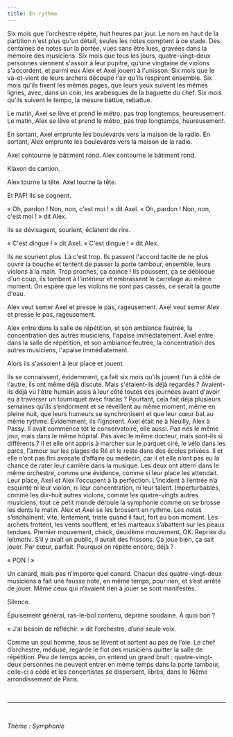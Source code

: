 ```yaml
---
title: En rythme
---
```


Six mois que l'orchestre répète, huit heures par jour. Le nom en haut de la partition n'est plus qu'un détail, seules les notes comptent à ce stade. Des centaines de notes sur la portée, vues sans être lues, gravées dans la mémoire des musiciens. Six mois que tous les jours, quatre-vingt-deux personnes viennent s'assoir à leur pupitre, qu’une vingtaine de violons s'accordent, et parmi eux Alex et Axel jouent à l'unisson. Six mois que le va-et-vient de leurs archers découpe l'air qu'ils respirent ensemble. Six mois qu'ils fixent les mêmes pages, que leurs yeux suivent les mêmes lignes, avec, dans un coin, les arabesques de la baguette du chef. Six mois qu'ils suivent le tempo, la mesure battue, rebattue.

Le matin, Axel se lève et prend le métro, pas trop longtemps, heureusement.
Le matin, Alex se lève et prend le métro, pas trop longtemps, heureusement.

En sortant, Axel emprunte les boulevards vers la maison de la radio.
En sortant, Alex emprunte les boulevards vers la maison de la radio.

Axel contourne le bâtiment rond.
Alex contourne le bâtiment rond.

Klaxon de camion.

Alex tourne la tête.
Axel tourne la tête.

Et PAF! Ils se cognent.

« Oh, pardon ! Non, non, c'est moi ! » dit Axel.
« Oh, pardon ! Non, non, c'est moi ! » dit Alex.

Ils se dévisagent, sourient, éclatent de rire.

« C'est dingue ! » dit Axel.
« C'est dingue ! » dit Alex.

Ils ne sourient plus. Là c'est trop. Ils passent l'accord tacite de ne plus ouvrir la bouche et tentent de passer la porte tambour, ensemble, leurs violons à la main. Trop proches, ça coince ! Ils poussent, ça se débloque d'un coup, ils tombent à l'intérieur et embrassent le carrelage au même moment. On espère que les violons ne sont pas cassés, ce serait la goutte d'eau.

Alex veut semer Axel et presse le pas, rageusement.
Axel veut semer Alex et presse le pas, rageusement.

Alex entre dans la salle de répétition, et son ambiance feutrée, la concentration des autres musiciens, l'apaise immédiatement.
Axel entre dans la salle de répétition, et son ambiance feutrée, la concentration des autres musiciens, l'apaise immédiatement.

Alors ils s'assoient à leur place et jouent.

Ils se connaissent, évidemment, ça fait six mois qu'ils jouent l'un à côté de l'autre, ils ont même déjà discuté. Mais s'étaient-ils déjà regardés ? Avaient-ils déjà vu l'être humain assis à leur côté toutes ces journées avant d'avoir eu à traverser un tourniquet avec fracas ? Pourtant, cela fait déjà plusieurs semaines qu’ils s’endorment et se réveillent au même moment, même en pleine nuit, que leurs humeurs se synchronisent et que leur cœur bat au même rythme. Évidemment, ils l’ignorent. 
Axel était né à Neuilly, Alex à Passy. Il avait commencé tôt le conservatoire, elle aussi. Pas nés le même jour, mais dans le même hôpital. Pas  avec le même docteur, mais sont-ils si différents ? Il et elle ont appris à marcher sur le parquet ciré, le vélo dans les parcs, l'amour sur les plages de Ré et le reste dans des écoles privées. Il et elle n’ont pas fini avocate d’affaire ou médecin, car il et elle n’ont pas eu la chance de rater leur carrière dans la musique. Les deux ont atterri dans le même orchestre, comme une évidence, comme si leur place les attendait.
Leur place, Axel et Alex l’occupent à la perfection. L’incident à l’entrée n’a esquinté ni leur violon, ni leur concentration, ni leur talent. Imperturbables, comme les dix-huit autres violons, comme les quatre-vingts autres musiciens, tout ce petit monde déroule la symphonie comme on se brosse les dents le matin. Alex et Axel se les brossent en rythme. Les notes s’enchaînent, vite, lentement, triste quand il faut, fort au bon moment. Les archets frottent, les vents soufflent, et les marteaux s’abattent sur les peaux tendues. Premier mouvement, check, deuxième mouvement, OK. Reprise du leitmotiv. S’il y avait un public, il aurait des frissons. Ça joue bien, ça sait jouer. Par cœur, parfait. Pourquoi on répète encore, déjà ? 

« PON ! »

Un canard, mais pas n’importe quel canard. Chacun des quatre-vingt-deux musiciens a fait une fausse note, en même temps, pour rien, et s’est arrêté de jouer. Même ceux qui n’avaient rien à jouer se sont manifestés. 

Silence.

Épuisement général, ras-le-bol contenu, déprime soudaine. À quoi bon ?

« J’ai besoin de réfléchir. » dit l’orchestre, d’une seule voix.

Comme un seul homme, tous se lèvent et sortent au pas de l’oie. Le chef d’orchestre, médusé, regarde le flot des musiciens quitter la salle de répétition. Peu de temps après, on entend un grand bruit : quatre-vingt-deux personnes ne peuvent entrer en même temps dans la porte tambour, celle-ci a cédé et les concertistes se dispersent, libres, dans le 16ème arrondissement de Paris.




</br>

____
</br>

*Thème : Symphonie*
